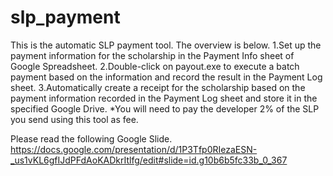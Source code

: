 # slp_payment
This is the automatic SLP payment tool. The overview is below.
1.Set up the payment information for the scholarship in the Payment Info sheet of Google Spreadsheet.
2.Double-click on payout.exe to execute a batch payment based on the information and record the result in the Payment Log sheet.
3.Automatically create a receipt for the scholarship based on the payment information recorded in the Payment Log sheet and store it in the specified Google Drive.
*You will need to pay the developer 2% of the SLP you send using this tool as fee.

Please read the following Google Slide.
https://docs.google.com/presentation/d/1P3Tfp0RIezaESN-_us1vKL6gfIJdPFdAoKADkrItlfg/edit#slide=id.g10b6b5fc33b_0_367
